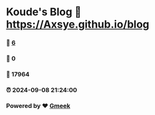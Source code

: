 # Koude's Blog :link: https://Axsye.github.io/blog 
### :page_facing_up: [6](https://Axsye.github.io/blog/tag.html) 
### :speech_balloon: 0 
### :hibiscus: 17964 
### :alarm_clock: 2024-09-08 21:24:00 
### Powered by :heart: [Gmeek](https://github.com/Meekdai/Gmeek)

